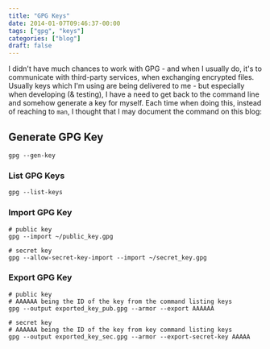 ```yaml
---
title: "GPG Keys"
date: 2014-01-07T09:46:37-00:00
tags: ["gpg", "keys"]
categories: ["blog"]
draft: false
---
```


I didn't have much chances to work with GPG - and when I usually do, it's to communicate with third-party services, when exchanging encrypted files. Usually keys which I'm using are being delivered to me - but especially when developing (& testing), I have a need to get back to the command line and somehow generate a key for myself. Each time when doing this, instead of reaching to `man`, I thought that I may document the command on this blog:

## Generate GPG Key
```
gpg --gen-key
```

### List GPG Keys
```
gpg --list-keys
```

### Import GPG Key
```
# public key
gpg --import ~/public_key.gpg

# secret key
gpg --allow-secret-key-import --import ~/secret_key.gpg
```


### Export GPG Key
```
# public key
# AAAAAA being the ID of the key from the command listing keys
gpg --output exported_key_pub.gpg --armor --export AAAAAA

# secret key
# AAAAAA being the ID of the key from key command listing keys
gpg --output exported_key_sec.gpg --armor --export-secret-key AAAAA
```
